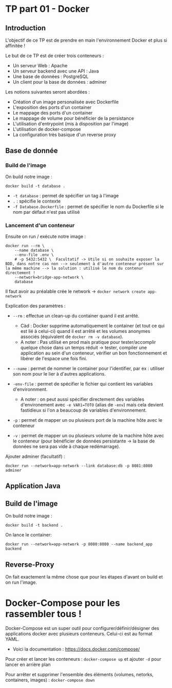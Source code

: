 # TP part 01 - Docker

## Introduction
L'objectif de ce TP est de prendre en main l'environnement Docker et plus si affinitée !

Le but de ce TP est de créer trois conteneurs :



- Un serveur Web : Apache
- Un serveur backend avec une API : Java
- Une base de données : PostgreSQL
- Un client pour la base de données : adminer


Les notions suivantes seront abordées : 

- Création d'un image personalisée avec Dockerfile
- L'exposition des ports d'un container
- Le mappage des ports d'un container
- Le mappage de volume pour bénéficier de la persistance
- L'utilisation d'entrypoint (mis à disposition par l'image)
- L'utilisation de docker-compose
- La configuration très basique d'un reverse proxy

## Base de donnée 

### Build de l'image

On build notre image :

```docker
docker build -t database .
```

* ```-t database``` : permet de spécifier un tag à l'image 
* ```.``` : spécifie le contexte
* ```-f Database.Dockerfile``` : permet de spécifier le nom du Dockerfile si le nom par défaut n'est pas utilisé

### Lancement d'un conteneur

Ensuite on run / exécute notre image :

```docker
docker run --rm \
    --name database \
    --env-file .env \
    # -p 5432:5432 \  Facultatif -> Utile si on souhaite exposer la BDD, dans notre cas non --> seulement à d'autre conteneur présent sur la même machine --> la solution : utilisé le nom du contenur directement !
    --network=bridge-app-network \ 
    database
```
Il faut avoir au préalable crée le network -> ```docker network create app-network```

Explication des paramètres :
* ```--rm``` : effectue un clean-up du container quand il est arrêté.
  * Càd : Docker supprime automatiquement le container (et tout ce qui est lié à celui-ci) quand il est arrêté et les volumes anonymes associés (équivalent de ```docker rm -v database```).
  * A noter : Pas utilisé en prod mais pratique pour tester/accomplir quelque chose dans un temps réduit -> tester, compiler une application au sein d'un conteneur, vérifier un bon fonctionnement et libérer de l'espace une fois fini.
  
* ```--name``` : permet de nommer le container pour l'identifier, par ex : utiliser son nom pour le lier à d'autres applications.
* ```-env-file``` : permet de spécifier le fichier qui contient les variables d'environnment.
  * A noter : on peut aussi spécifier directement des variables d'environement avec ```-e VAR1=TOTO``` (alias de ```-env```) mais cela devient fastidieux si l'on a beaucoup de variables d'environnement.
* ```-p``` : permet de mapper un ou plusieurs port de la machine hôte avec le conteneur
* ```-v``` : permet de mapper un ou plusieurs volume de la machine hôte avec le conteneur (pour bénéficier de données persistante -> la base de données ne sera pas vide à chaque redémarrage).


Ajouter adminer (facultatif) : 
```
docker run --network=app-network --link database:db -p 8081:8080 adminer
```
## Application Java

## Build de l'image

On build notre image :

```docker
docker build -t backend .
```
On lance le container:
```
docker run --network=app-network -p 8080:8080 --name backend_app backend
```

## Reverse-Proxy

On fait exactement la même chose que pour les étapes d'avant on build et on run l'image.

# Docker-Compose pour les rassembler tous !

Docker-Compose est un super outil pour configurer/définir/désigner des applications docker avec plusieurs conteneurs.
Celui-ci est au format YAML.

* Voici la documentation : https://docs.docker.com/compose/

Pour créer et lancer les conteneurs : ```docker-compose up``` et ajouter ```-d``` pour lancer en arrière plan

Pour arrêter et supprimer l'ensemble des éléments (volumes, netorks, containers, images) : ```docker-compose down```



